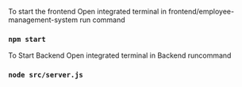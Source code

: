 
To start the frontend
Open integrated terminal in frontend/employee-management-system
run command
### `npm start`


To Start Backend
Open integrated terminal in Backend
runcommand
### `node src/server.js`
